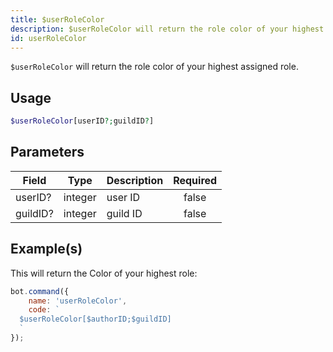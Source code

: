 ```yaml
---
title: $userRoleColor
description: $userRoleColor will return the role color of your highest assigned role.
id: userRoleColor
---
```


`$userRoleColor` will return the role color of your highest assigned role.

## Usage

```php
$userRoleColor[userID?;guildID?]
```

## Parameters

| Field    | Type    | Description | Required |
|----------|---------|-------------|:--------:|
| userID?  | integer | user ID     |  false   |
| guildID? | integer | guild ID    |  false   |

## Example(s)

This will return the Color of your highest role:

```javascript
bot.command({
    name: 'userRoleColor',
    code: `
  $userRoleColor[$authorID;$guildID]
  `
});
```
